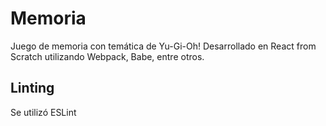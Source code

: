 # Memoria 
Juego de memoria con temática de Yu-Gi-Oh! Desarrollado en React from Scratch utilizando Webpack, Babe, entre otros.

## Linting
Se utilizó ESLint 
